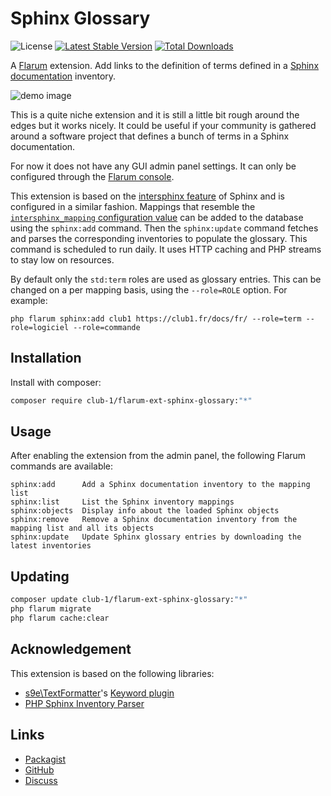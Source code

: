 # Sphinx Glossary

![License](https://img.shields.io/badge/license-AGPL--3.0--or--later-blue.svg) [![Latest Stable Version](https://img.shields.io/packagist/v/club-1/flarum-ext-sphinx-glossary.svg)](https://packagist.org/packages/club-1/flarum-ext-sphinx-glossary) [![Total Downloads](https://img.shields.io/packagist/dt/club-1/flarum-ext-sphinx-glossary.svg)](https://packagist.org/packages/club-1/flarum-ext-sphinx-glossary)

A [Flarum](http://flarum.org) extension. Add links to the definition of terms defined in a [Sphinx documentation](https://www.sphinx-doc.org/) inventory.

![demo image](https://static.club1.fr/nicolas/projects/flarum-ext-sphinx-glossary/banner.png)

This is a quite niche extension and it is still a little bit rough around the edges but it works nicely. It could be useful if your community is gathered around a software project that defines a bunch of terms in a Sphinx documentation.

For now it does not have any GUI admin panel settings. It can only be configured through the [Flarum console](https://docs.flarum.org/console/).

This extension is based on the [intersphinx feature](https://www.sphinx-doc.org/en/master/usage/extensions/intersphinx.html) of Sphinx and is configured in a similar fashion. Mappings that resemble the [`intersphinx_mapping` configuration value](https://www.sphinx-doc.org/en/master/usage/extensions/intersphinx.html#confval-intersphinx_mapping) can be added to the database using the `sphinx:add` command. Then the `sphinx:update` command fetches and parses the corresponding inventories to populate the glossary. This command is scheduled to run daily. It uses HTTP caching and PHP streams to stay low on resources.

By default only the `std:term` roles are used as glossary entries. This can be changed on a per mapping basis, using the `--role=ROLE` option. For example:

    php flarum sphinx:add club1 https://club1.fr/docs/fr/ --role=term --role=logiciel --role=commande

## Installation

Install with composer:

```sh
composer require club-1/flarum-ext-sphinx-glossary:"*"
```

## Usage

After enabling the extension from the admin panel, the following Flarum commands are available:

    sphinx:add      Add a Sphinx documentation inventory to the mapping list
    sphinx:list     List the Sphinx inventory mappings
    sphinx:objects  Display info about the loaded Sphinx objects
    sphinx:remove   Remove a Sphinx documentation inventory from the mapping list and all its objects
    sphinx:update   Update Sphinx glossary entries by downloading the latest inventories

## Updating

```sh
composer update club-1/flarum-ext-sphinx-glossary:"*"
php flarum migrate
php flarum cache:clear
```

## Acknowledgement

This extension is based on the following libraries:

- [s9e\TextFormatter](https://github.com/s9e/TextFormatter)'s [Keyword plugin](https://s9etextformatter.readthedocs.io/Plugins/Keywords/Synopsis/)
- [PHP Sphinx Inventory Parser](https://github.com/club-1/sphinx-inventory-parser)

## Links

- [Packagist](https://packagist.org/packages/club-1/flarum-ext-sphinx-glossary)
- [GitHub](https://github.com/club-1/flarum-ext-sphinx-glossary)
- [Discuss](https://discuss.flarum.org/d/32764)
